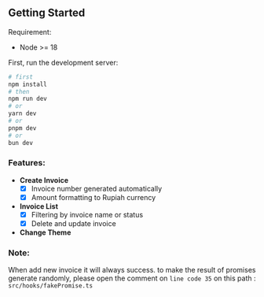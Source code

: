 
## Getting Started

Requirement:
- Node >= 18

First, run the development server:
```bash
# first
npm install
# then
npm run dev
# or
yarn dev
# or
pnpm dev
# or
bun dev
```

### Features:
- **Create Invoice**
  - [x]  Invoice number generated automatically
  - [x]  Amount formatting to Rupiah currency
- **Invoice List**
  - [x]  Filtering by invoice name or status
  - [x]  Delete and update invoice
- **Change Theme**


### Note:
When add new invoice it will always success. to make the result of promises generate randomly, please open the comment on `line code 35` on this path : `src/hooks/fakePromise.ts`
